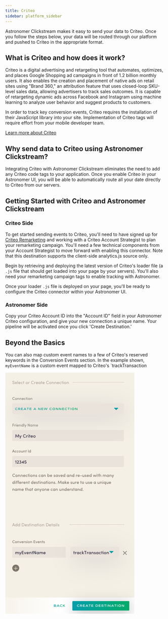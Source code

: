 ```yaml
---
title: Criteo
sidebar: platform_sidebar
---
```


Astronomer Clickstream makes it easy to send your data to Criteo. Once you follow the steps below, your data will be routed through our platform and pushed to Criteo in the appropriate format.

## What is Criteo and how does it work?

Criteo is a digital advertising and retargeting tool that automates, optimizes, and places Google Shopping ad campaigns in front of 1.2 billion monthly users. It also enables the creation and placement of native ads on retail sites using "Brand 360," an attribution feature that uses closed-loop SKU-level sales data, allowing advertisers to track sales outcomes. It is capable of retargeting dynamic ads across Facebook and Instagram using machine learning to analyze user behavior and suggest products to customers.

In order to track key conversion events, Criteo requires the installation of their JavaScript library into your site. Implementation of Criteo tags will require effort from your mobile developer team.

[Learn more about Criteo](https://www.criteo.com/)

## Why send data to Criteo using Astronomer Clickstream?

Integrating Criteo with Astronomer Clickstream eliminates the need to add any Criteo code tags to your application. Once you enable Criteo in your Astronomer UI, you will be able to automatically route all your date directly to Criteo from our servers.


## Getting Started with Criteo and Astronomer Clickstream

### Criteo Side

To get started sending events to Criteo, you'll need to have signed up for [Criteo Remarketing](http://www.criteo.com/) and working with a Criteo Account Strategist to plan your remarketing campaign.  You'll need a few technical components from your Account Strategist to move forward with enabling this connector. Note that this destination supports the client-side analytics.js source only.

Begin by retrieving and deploying the latest version of Criteo's loader file (a `.js` file that should get loaded into your page by your servers).  You'll also need your remarketing campaign tags to enable tracking with Astronomer.

Once your loader `.js` file is deployed on your page, you'll be ready to configure the Criteo connector within your Astronomer UI.  

### Astronomer Side

Copy your Criteo Account ID into the "Account ID" field in your Astronomer Criteo configuration, and give your new connection a unique name. Your pipeline will be activated once you click 'Create Destination.'

## Beyond the Basics

You can also map custom event names to a few of Criteo's reserved keywords in the Conversion Events section. In the example shown, `myEventName` is a custom event mapped to Criteo's `trackTransaction

![criteo1](../../../images/criteo1.png)
